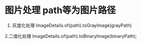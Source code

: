# 图片处理 path等为图片路径
1. 灰度化处理
  ImageDetails.of(path).toGrayImage(grayPath)
  
2.二值化处理
 ImageDetails.of(path).toBinaryImage(binaryPath);
